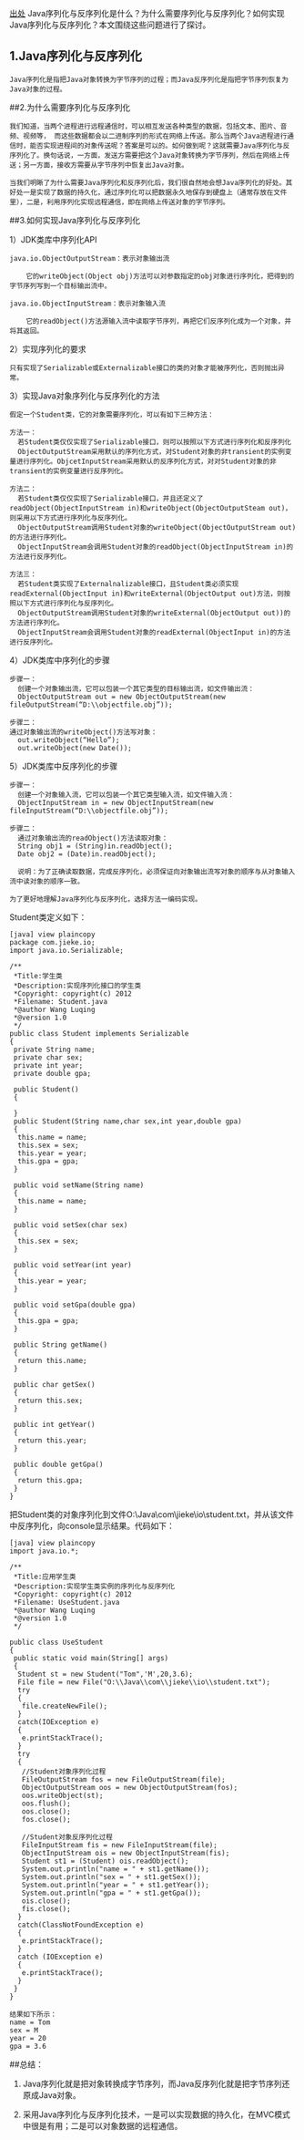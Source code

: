 [出处](http://blog.csdn.net/wangloveall/article/details/7992448)
Java序列化与反序列化是什么？为什么需要序列化与反序列化？如何实现Java序列化与反序列化？本文围绕这些问题进行了探讨。

## 1.Java序列化与反序列化

    Java序列化是指把Java对象转换为字节序列的过程；而Java反序列化是指把字节序列恢复为Java对象的过程。

##2.为什么需要序列化与反序列化

    我们知道，当两个进程进行远程通信时，可以相互发送各种类型的数据，包括文本、图片、音频、视频等， 而这些数据都会以二进制序列的形式在网络上传送。那么当两个Java进程进行通信时，能否实现进程间的对象传送呢？答案是可以的。如何做到呢？这就需要Java序列化与反序列化了。换句话说，一方面，发送方需要把这个Java对象转换为字节序列，然后在网络上传送；另一方面，接收方需要从字节序列中恢复出Java对象。

    当我们明晰了为什么需要Java序列化和反序列化后，我们很自然地会想Java序列化的好处。其好处一是实现了数据的持久化，通过序列化可以把数据永久地保存到硬盘上（通常存放在文件里），二是，利用序列化实现远程通信，即在网络上传送对象的字节序列。

##3.如何实现Java序列化与反序列化

  1）JDK类库中序列化API

    java.io.ObjectOutputStream：表示对象输出流

        它的writeObject(Object obj)方法可以对参数指定的obj对象进行序列化，把得到的字节序列写到一个目标输出流中。

    java.io.ObjectInputStream：表示对象输入流

        它的readObject()方法源输入流中读取字节序列，再把它们反序列化成为一个对象，并将其返回。

  2）实现序列化的要求

    只有实现了Serializable或Externalizable接口的类的对象才能被序列化，否则抛出异常。

  3）实现Java对象序列化与反序列化的方法

    假定一个Student类，它的对象需要序列化，可以有如下三种方法：

    方法一：
      若Student类仅仅实现了Serializable接口，则可以按照以下方式进行序列化和反序列化
      ObjectOutputStream采用默认的序列化方式，对Student对象的非transient的实例变量进行序列化。ObjcetInputStream采用默认的反序列化方式，对对Student对象的非transient的实例变量进行反序列化。

    方法二：
      若Student类仅仅实现了Serializable接口，并且还定义了readObject(ObjectInputStream in)和writeObject(ObjectOutputSteam out)，则采用以下方式进行序列化与反序列化。
      ObjectOutputStream调用Student对象的writeObject(ObjectOutputStream out)的方法进行序列化。
      ObjectInputStream会调用Student对象的readObject(ObjectInputStream in)的方法进行反序列化。

    方法三：
      若Student类实现了Externalnalizable接口，且Student类必须实现readExternal(ObjectInput in)和writeExternal(ObjectOutput out)方法，则按照以下方式进行序列化与反序列化。
      ObjectOutputStream调用Student对象的writeExternal(ObjectOutput out))的方法进行序列化。
      ObjectInputStream会调用Student对象的readExternal(ObjectInput in)的方法进行反序列化。

  4）JDK类库中序列化的步骤

    步骤一：
      创建一个对象输出流，它可以包装一个其它类型的目标输出流，如文件输出流：
      ObjectOutputStream out = new ObjectOutputStream(new fileOutputStream(“D:\\objectfile.obj”));

    步骤二：
    通过对象输出流的writeObject()方法写对象：
      out.writeObject(“Hello”);
      out.writeObject(new Date());

  5）JDK类库中反序列化的步骤

    步骤一：
      创建一个对象输入流，它可以包装一个其它类型输入流，如文件输入流：
      ObjectInputStream in = new ObjectInputStream(new fileInputStream(“D:\\objectfile.obj”));

    步骤二：
      通过对象输出流的readObject()方法读取对象：
      String obj1 = (String)in.readObject();
      Date obj2 = (Date)in.readObject();

      说明：为了正确读取数据，完成反序列化，必须保证向对象输出流写对象的顺序与从对象输入流中读对象的顺序一致。

    为了更好地理解Java序列化与反序列化，选择方法一编码实现。

  Student类定义如下：

    [java] view plaincopy
    package com.jieke.io;  
    import java.io.Serializable;  
      
    /** 
     *Title:学生类 
     *Description:实现序列化接口的学生类 
     *Copyright: copyright(c) 2012 
     *Filename: Student.java 
     *@author Wang Luqing 
     *@version 1.0 
     */  
    public class Student implements Serializable  
    {  
     private String name;  
     private char sex;  
     private int year;  
     private double gpa;  
      
     public Student()  
     {  
      
     }  
     public Student(String name,char sex,int year,double gpa)  
     {  
      this.name = name;  
      this.sex = sex;  
      this.year = year;  
      this.gpa = gpa;  
     }  
      
     public void setName(String name)  
     {  
      this.name = name;  
     }  
      
     public void setSex(char sex)  
     {  
      this.sex = sex;  
     }  
      
     public void setYear(int year)  
     {  
      this.year = year;  
     }  
      
     public void setGpa(double gpa)  
     {  
      this.gpa = gpa;  
     }  
      
     public String getName()  
     {  
      return this.name;  
     }  
       
     public char getSex()  
     {  
      return this.sex;  
     }  
      
     public int getYear()  
     {  
      return this.year;  
     }  
      
     public double getGpa()  
     {  
      return this.gpa;  
     }  
    }  
把Student类的对象序列化到文件O:\\Java\\com\\jieke\\io\\student.txt，并从该文件中反序列化，向console显示结果。代码如下：

    [java] view plaincopy
    import java.io.*;  
  
    /** 
     *Title:应用学生类 
     *Description:实现学生类实例的序列化与反序列化 
     *Copyright: copyright(c) 2012 
     *Filename: UseStudent.java 
     *@author Wang Luqing 
     *@version 1.0 
     */  
      
    public class UseStudent  
    {  
     public static void main(String[] args)  
     {  
      Student st = new Student("Tom",'M',20,3.6);  
      File file = new File("O:\\Java\\com\\jieke\\io\\student.txt");  
      try  
      {  
       file.createNewFile();  
      }  
      catch(IOException e)  
      {  
       e.printStackTrace();  
      }  
      try  
      {  
       //Student对象序列化过程  
       FileOutputStream fos = new FileOutputStream(file);  
       ObjectOutputStream oos = new ObjectOutputStream(fos);  
       oos.writeObject(st);  
       oos.flush();  
       oos.close();  
       fos.close();  
      
       //Student对象反序列化过程  
       FileInputStream fis = new FileInputStream(file);  
       ObjectInputStream ois = new ObjectInputStream(fis);  
       Student st1 = (Student) ois.readObject();  
       System.out.println("name = " + st1.getName());  
       System.out.println("sex = " + st1.getSex());  
       System.out.println("year = " + st1.getYear());  
       System.out.println("gpa = " + st1.getGpa());  
       ois.close();  
       fis.close();  
      }  
      catch(ClassNotFoundException e)  
      {  
       e.printStackTrace();  
      }  
      catch (IOException e)  
      {  
       e.printStackTrace();  
      }               
     }  
    }

    结果如下所示：
    name = Tom
    sex = M
    year = 20
    gpa = 3.6

##总结：

1. Java序列化就是把对象转换成字节序列，而Java反序列化就是把字节序列还原成Java对象。

1. 采用Java序列化与反序列化技术，一是可以实现数据的持久化，在MVC模式中很是有用；二是可以对象数据的远程通信。
